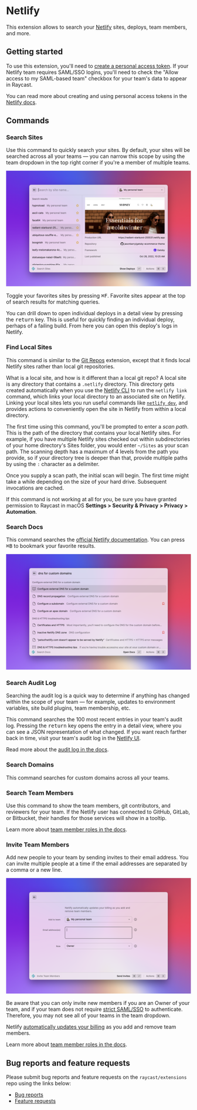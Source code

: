 # Netlify

This extension allows to search your [Netlify](https://www.netlify.com) sites, deploys, team members, and more.

## Getting started

To use this extension, you'll need to [create a personal access token](https://app.netlify.com/user/applications/personal). If your Netlify team requires SAML/SSO logins, you'll need to check the "Allow access to my SAML-based team" checkbox for your team's data to appear in Raycast.

You can read more about creating and using personal access tokens in the [Netlify docs](https://docs.netlify.com/accounts-and-billing/user-settings/#connect-with-other-applications).

## Commands

### Search Sites

Use this command to quickly search your sites. By default, your sites will be searched across all your teams &mdash; you can narrow this scope by using the team dropdown in the top right corner if you're a member of multiple teams. 

![A list of sites, with metadata listed about the site](./metadata/1.png)

Toggle your favorites sites by pressing <kbd>⌘F</kbd>. Favorite sites appear at the top of search results for matching queries.

You can drill down to open individual deploys in a detail view by pressing the <kbd>return</kbd> key. This is useful for quickly finding an individual deploy, perhaps of a failing build. From here you can open this deploy's logs in Netlify.


### Find Local Sites

This command is similar to the [Git Repos](https://github.com/raycast/extensions/tree/main/extensions/git-repos) extension, except that it finds local Netlify sites rather than local git repositories.

What is a local site, and how is it different than a local git repo? A local site is any directory that contains a `.netlify` directory. This directory gets created automatically when you use the [Netlify CLI](https://www.netlify.com/products/cli/) to run the `netlify link` command, which links your local directory to an associated site on Netlify. Linking your local sites lets you run useful commands like [`netlify dev`](https://github.com/netlify/cli/blob/main/docs/netlify-dev.md), and provides actions to conveniently open the site in Netlify from within a local directory.

The first time using this command, you'll be prompted to enter a _scan path_. This is the path of the directory that contains your local Netlify sites. For example, if you have multiple Netlify sites checked out within subdirectories of your home directory's Sites folder, you would enter `~/Sites` as your scan path. The scanning depth has a maximum of 4 levels from the path you provide, so if your directory tree is deeper than that, provide multiple paths by using the `:` character as a delimiter.

Once you supply a scan path, the initial scan will begin. The first time might take a while depending on the size of your hard drive. Subsequent invocations are cached. 

If this command is not working at all for you, be sure you have granted permission to Raycast in macOS **Settings > Security & Privacy > Privacy > Automation**. 

### Search Docs

This command searches the [official Netlify documentation](https://docs.netlify.com). You can press <kbd>⌘B</kbd> to bookmark your favorite results. 

![Searching the Netlify docs for "dns for custom domains"](./metadata/2.png)

### Search Audit Log

Searching the audit log is a quick way to determine if anything has changed within the scope of your team &mdash; for example, updates to environment variables, site build plugins, team membership, etc.

This command searches the 100 most recent entries in your team's audit log. Pressing the <kbd>return</kbd> key opens the entry in a detail view, where you can see a JSON representation of what changed. If you want reach farther back in time, visit your team's audit log in the [Netlify UI](https://app.netlify.com). 

Read more about the [audit log in the docs](https://docs.netlify.com/accounts-and-billing/team-management/team-audit-log/). 

### Search Domains

This command searches for custom domains across all your teams.

### Search Team Members

Use this command to show the team members, git contributors, and reviewers for your team. If the Netlify user has connected to GitHub, GitLab, or Bitbucket, their handles for those services will show in a tooltip. 

Learn more about [team member roles in the docs](https://docs.netlify.com/accounts-and-billing/team-management/team-member-roles/).

### Invite Team Members

Add new people to your team by sending invites to their email address. You can invite multiple people at a time if the email addresses are separated by a comma or a new line. 

![A form to invite new members to the team](./metadata/3.png)

Be aware that you can only invite new members if you are an Owner of your team, and if your team does not require [strict SAML/SSO](https://docs.netlify.com/accounts-and-billing/team-management/saml-single-sign-on/#only-sso-allowed) to authenticate. Therefore, you may not see all of your teams in the team dropdown. 

Netlify [automatically updates your billing](https://docs.netlify.com/accounts-and-billing/billing-faq/#how-does-team-membership-affect-billing) as you add and remove team members.

Learn more about [team member roles in the docs](https://docs.netlify.com/accounts-and-billing/team-management/team-member-roles/).

## Bug reports and feature requests

Please submit bug reports and feature requests on the `raycast/extensions` repo using the links below:

- [Bug reports](https://github.com/raycast/extensions/issues/new?assignees=&labels=extension%2Cbug&template=extension_bug_report.yml&title=%5BNetlify%5D+...)
- [Feature requests](https://github.com/raycast/extensions/issues/new?assignees=&labels=extension%2Cfeature+request&template=extension_feature_request.yml&title=%5BNetlify%5D+...)
